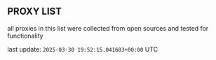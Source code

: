 ## PROXY LIST

all proxies in this list were collected from open sources and tested for functionality

last update: `2025-03-30 19:52:15.041683+00:00` UTC